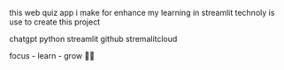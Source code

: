 this web quiz app i make for enhance my learning in streamlit 
technoly is use to create this project 


chatgpt
python 
streamlit
github
stremalitcloud 


focus - learn - grow 🫶🏻
